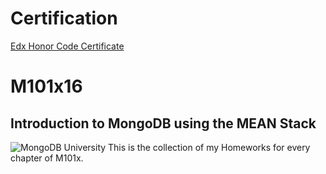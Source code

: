 # Certification
[Edx Honor Code Certificate](https://courses.edx.org/certificates/4b53af15acc5434ea56114c053591377)
# M101x16 
## Introduction to MongoDB using the MEAN Stack
![MongoDB University](https://www.edx.org/sites/default/files/school/image/logo/mongodbx-logo-200x101a.png) 
This is the collection of my Homeworks for every chapter of M101x.